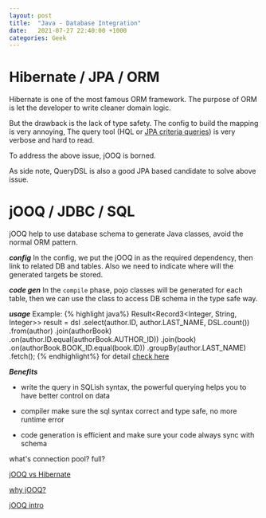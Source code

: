 ```yaml
---
layout: post
title:  "Java - Database Integration"
date:   2021-07-27 22:40:00 +1000
categories: Geek
---
```


Hibernate / JPA / ORM
============
Hibernate is one of the most famous ORM framework. The purpose of ORM is let the developer to write cleaner domain logic.

But the drawback is the lack of type safety. The config to build the mapping is very annoying, The query tool (HQL or [JPA criteria queries](https://www.baeldung.com/hibernate-criteria-queries)) is very verbose and hard to read.

To address the above issue, jOOQ is borned. 

As side note, QueryDSL is also a good JPA based candidate to solve above issue. 


jOOQ / JDBC / SQL
======

jOOQ help to use database schema to generate Java classes, avoid the normal ORM pattern.

***config***
In the config, we put the jOOQ in as the required dependency, then link to related DB and tables. Also we need to indicate where will the generated targets be stored.

***code gen***
In the `compile` phase, pojo classes will be generated for each table, then we can use the class to access DB schema in the type safe way.

***usage***
Example:
{% highlight java%}
Result<Record3<Integer, String, Integer>> result = dsl
  .select(author.ID, author.LAST_NAME, DSL.count())
  .from(author)
  .join(authorBook)
  .on(author.ID.equal(authorBook.AUTHOR_ID))
  .join(book)
  .on(authorBook.BOOK_ID.equal(book.ID))
  .groupBy(author.LAST_NAME)
  .fetch();
{% endhighlight%}
for detail [check here](https://www.jooq.org/doc/2.6/manual/getting-started/use-cases/jooq-as-a-sql-executor/)

***Benefits***

- write the query in SQLish syntax, the powerful querying helps you to have better control on data

- compiler make sure the sql syntax correct and type safe, no more runtime error 

- code generation is efficient and make sure your code always sync with schema


what's connection pool? full?


[jOOQ vs Hibernate](https://blog.jooq.org/jooq-vs-hibernate-when-to-choose-which/)

[why jOOQ?](https://www.jooq.org/)

[jOOQ intro](https://www.baeldung.com/jooq-with-spring)